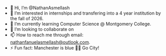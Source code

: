 - 👋 Hi, I’m @NathanAsmellash
- 👀 I’m interested in internships and transfering into a 4 year institution by the fall of 2026.
- 🌱 I’m currently learning Computer Science @ Montgomery College. 
- 💞️ I’m looking to collaborate on 
- 📫 How to reach me through email: nathanfanuelasmellash@outlook.com.
- ⚡ Fun fact: Manchester is blue 💙💙 Go City!
